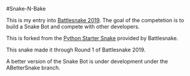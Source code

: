 #Snake-N-Bake

This is my entry into [Battlesnake 2019](https://play.battlesnake.io/).
The goal of the competetion is to build a Snake Bot and compete with other developers.

This is forked from the [Python Starter Snake](https://github.com/battlesnakeio/starter-snake-python) provided by Battlesnake.

This snake made it through Round 1 of Battlesnake 2019.

A better version of the Snake Bot is under development under the ABetterSnake branch.
